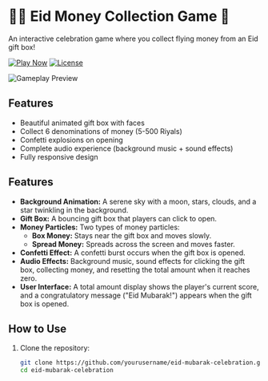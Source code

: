 # 🌙✨ Eid Money Collection Game 🎁

An interactive celebration game where you collect flying money from an Eid gift box!

[![Play Now](https://rgd01sh.github.io/Eid-Money-Game/)]()
[![License](https://img.shields.io/badge/License-MIT-blue.svg?style=for-the-badge)](LICENSE)

![Gameplay Preview](https://github.com/user-attachments/assets/9ff19648-328b-4f24-b79d-e1afe2d15882)


##  Features
- Beautiful animated gift box with faces
- Collect 6 denominations of money (5-500 Riyals)
- Confetti explosions on opening
- Complete audio experience (background music + sound effects)
- Fully responsive design

## Features
- **Background Animation:** A serene sky with a moon, stars, clouds, and a star twinkling in the background.
- **Gift Box:** A bouncing gift box that players can click to open.
- **Money Particles:** Two types of money particles:
  - **Box Money:** Stays near the gift box and moves slowly.
  - **Spread Money:** Spreads across the screen and moves faster.
- **Confetti Effect:** A confetti burst occurs when the gift box is opened.
- **Audio Effects:** Background music, sound effects for clicking the gift box, collecting money, and resetting the total amount when it reaches zero.
- **User Interface:** A total amount display shows the player's current score, and a congratulatory message ("Eid Mubarak!") appears when the gift box is opened.

## How to Use
1. Clone the repository:
   ```bash
   git clone https://github.com/yourusername/eid-mubarak-celebration.git
   cd eid-mubarak-celebration
